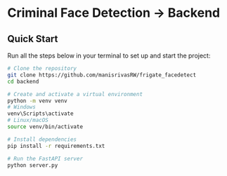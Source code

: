 # Criminal Face Detection -> Backend

## Quick Start

Run all the steps below in your terminal to set up and start the project:

```bash
# Clone the repository
git clone https://github.com/manisrivasRW/frigate_facedetect
cd backend

# Create and activate a virtual environment
python -m venv venv
# Windows
venv\Scripts\activate
# Linux/macOS
source venv/bin/activate

# Install dependencies
pip install -r requirements.txt

# Run the FastAPI server
python server.py
